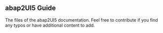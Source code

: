 ## abap2UI5 Guide

The files of the abap2UI5 documentation. Feel free to contribute if you find any typos or have additional content to add.
